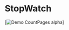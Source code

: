 # StopWatch

[![Demo CountPages alpha](https://thumbs.gfycat.com/DimwittedSparklingKitty-size_restricted.gif)]
